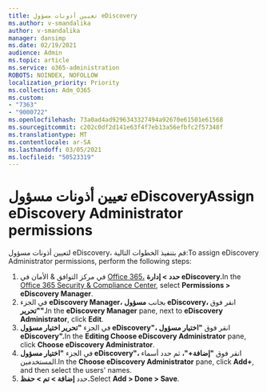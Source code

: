 ```yaml
---
title: تعيين أذونات مسؤول eDiscovery
ms.author: v-smandalika
author: v-smandalika
manager: dansimp
ms.date: 02/19/2021
audience: Admin
ms.topic: article
ms.service: o365-administration
ROBOTS: NOINDEX, NOFOLLOW
localization_priority: Priority
ms.collection: Adm_O365
ms.custom:
- "7363"
- "9000722"
ms.openlocfilehash: 73a0ad4ad9296343327494a92670e61501e61568
ms.sourcegitcommit: c202c0df2d141e63f4f7eb13a56efbfc2f57348f
ms.translationtype: MT
ms.contentlocale: ar-SA
ms.lasthandoff: 03/05/2021
ms.locfileid: "50523319"
---
```

# <a name="assign-ediscovery-administrator-permissions"></a><span data-ttu-id="f964c-102">تعيين أذونات مسؤول eDiscovery</span><span class="sxs-lookup"><span data-stu-id="f964c-102">Assign eDiscovery Administrator permissions</span></span>

<span data-ttu-id="f964c-103">لتعيين أذونات مسؤول eDiscovery، قم بتنفيذ الخطوات التالية:</span><span class="sxs-lookup"><span data-stu-id="f964c-103">To assign eDiscovery Administrator permissions, perform the following steps:</span></span>

1. <span data-ttu-id="f964c-104">في مركز التوافق & الأمان في [Office 365،](https://sip.protection.office.com/) **حدد > إدارة eDiscovery.**</span><span class="sxs-lookup"><span data-stu-id="f964c-104">In the [Office 365 Security & Compliance Center](https://sip.protection.office.com/), select **Permissions > eDiscovery Manager**.</span></span>
2. <span data-ttu-id="f964c-105">في الجزء **eDiscovery Manager،** بجانب **مسؤول eDiscovery،** انقر فوق **"تحرير".**</span><span class="sxs-lookup"><span data-stu-id="f964c-105">In the **eDiscovery Manager** pane, next to **eDiscovery Administrator**, click **Edit**.</span></span>
3. <span data-ttu-id="f964c-106">في الجزء **"تحرير اختيار مسؤول eDiscovery"،** انقر فوق **"اختيار مسؤول eDiscovery".**</span><span class="sxs-lookup"><span data-stu-id="f964c-106">In the **Editing Choose eDiscovery Administrator** pane, click **Choose eDiscovery Administrator**.</span></span>
4. <span data-ttu-id="f964c-107">في الجزء **"اختيار مسؤول eDiscovery"،** انقر فوق **"إضافة+"،** ثم حدد أسماء المستخدمين.</span><span class="sxs-lookup"><span data-stu-id="f964c-107">In the **Choose eDiscovery Administrator** pane, click **Add+**, and then select the users' names.</span></span>
5. <span data-ttu-id="f964c-108">حدد **إضافة > تم > حفظ.**</span><span class="sxs-lookup"><span data-stu-id="f964c-108">Select **Add > Done > Save**.</span></span>